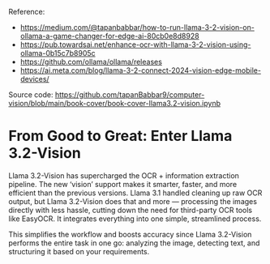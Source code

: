 Reference:
- https://medium.com/@tapanbabbar/how-to-run-llama-3-2-vision-on-ollama-a-game-changer-for-edge-ai-80cb0e8d8928
- https://pub.towardsai.net/enhance-ocr-with-llama-3-2-vision-using-ollama-0b15c7b8905c
- https://github.com/ollama/ollama/releases
- https://ai.meta.com/blog/llama-3-2-connect-2024-vision-edge-mobile-devices/

Source code: https://github.com/tapanBabbar9/computer-vision/blob/main/book-cover/book-cover-llama3.2-vision.ipynb


# From Good to Great: Enter Llama 3.2-Vision
Llama 3.2-Vision has supercharged the OCR + information extraction pipeline. The new ‘vision’ support makes it smarter, faster, and more efficient than the previous versions. Llama 3.1 handled cleaning up raw OCR output, but Llama 3.2-Vision does that and more — processing the images directly with less hassle, cutting down the need for third-party OCR tools like EasyOCR. It integrates everything into one simple, streamlined process.

This simplifies the workflow and boosts accuracy since Llama 3.2-Vision performs the entire task in one go: analyzing the image, detecting text, and structuring it based on your requirements.

